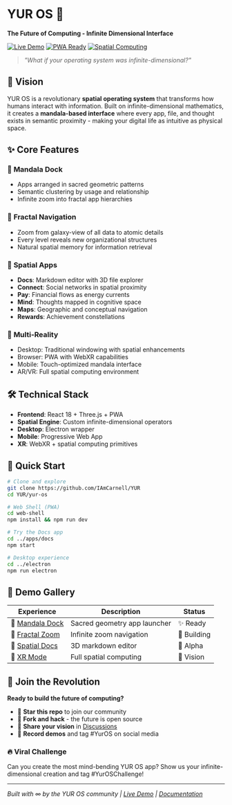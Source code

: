 # YUR OS 🌌

**The Future of Computing - Infinite Dimensional Interface**

[![Live Demo](https://img.shields.io/badge/🌐_Live_Demo-Coming_Soon-00bcd4?style=for-the-badge)](https://yur-os-demo.vercel.app)
[![PWA Ready](https://img.shields.io/badge/📱_PWA-Ready-ff5722?style=for-the-badge)](#)
[![Spatial Computing](https://img.shields.io/badge/🥽_Spatial-Computing-9c27b0?style=for-the-badge)](#)

> *"What if your operating system was infinite-dimensional?"*

## 🚀 Vision

YUR OS is a revolutionary **spatial operating system** that transforms how humans interact with information. Built on infinite-dimensional mathematics, it creates a **mandala-based interface** where every app, file, and thought exists in semantic proximity - making your digital life as intuitive as physical space.

## ✨ Core Features

### 🌸 **Mandala Dock**
- Apps arranged in sacred geometric patterns
- Semantic clustering by usage and relationship
- Infinite zoom into fractal app hierarchies

### 🌊 **Fractal Navigation**
- Zoom from galaxy-view of all data to atomic details
- Every level reveals new organizational structures
- Natural spatial memory for information retrieval

### 📝 **Spatial Apps**
- **Docs**: Markdown editor with 3D file explorer
- **Connect**: Social networks in spatial proximity
- **Pay**: Financial flows as energy currents
- **Mind**: Thoughts mapped in cognitive space
- **Maps**: Geographic and conceptual navigation
- **Rewards**: Achievement constellations

### 🥽 **Multi-Reality**
- Desktop: Traditional windowing with spatial enhancements
- Browser: PWA with WebXR capabilities
- Mobile: Touch-optimized mandala interface
- AR/VR: Full spatial computing environment

## 🛠 Technical Stack

- **Frontend**: React 18 + Three.js + PWA
- **Spatial Engine**: Custom infinite-dimensional operators
- **Desktop**: Electron wrapper
- **Mobile**: Progressive Web App
- **XR**: WebXR + spatial computing primitives

## 🎯 Quick Start

```bash
# Clone and explore
git clone https://github.com/IAmCarnell/YUR
cd YUR/yur-os

# Web Shell (PWA)
cd web-shell
npm install && npm run dev

# Try the Docs app
cd ../apps/docs
npm start

# Desktop experience
cd ../electron
npm run electron
```

## 🌟 Demo Gallery

| Experience | Description | Status |
|------------|-------------|---------|
| 🌸 [Mandala Dock](./public-demo/mandala-demo.mp4) | Sacred geometry app launcher | ✨ Ready |
| 🌊 [Fractal Zoom](./public-demo/fractal-demo.mp4) | Infinite zoom navigation | 🚧 Building |
| 📝 [Spatial Docs](./public-demo/docs-demo.mp4) | 3D markdown editor | 🎯 Alpha |
| 🥽 [XR Mode](./public-demo/xr-demo.mp4) | Full spatial computing | 🔮 Vision |

## 🤝 Join the Revolution

**Ready to build the future of computing?**

- 🌟 **Star this repo** to join our community
- 🚀 **Fork and hack** - the future is open source
- 💬 **Share your vision** in [Discussions](https://github.com/IAmCarnell/YUR/discussions)
- 🎥 **Record demos** and tag #YurOS on social media

### 🔥 Viral Challenge

Can you create the most mind-bending YUR OS app? Show us your infinite-dimensional creation and tag #YurOSChallenge!

---

*Built with ∞ by the YUR OS community | [Live Demo](https://yur-os-demo.vercel.app) | [Documentation](./web-shell/docs)*